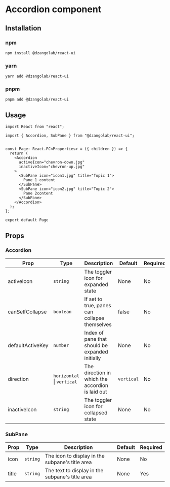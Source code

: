 # Accordion component

## Installation

### npm

```
npm install @dzangolab/react-ui
```

### yarn

```
yarn add @dzangolab/react-ui
```

### pnpm

```
pnpm add @dzangolab/react-ui
```

## Usage

```
import React from "react";

import { Accordion, SubPane } from "@dzangolab/react-ui";


const Page: React.FC<Properties> = ({ children }) => {
  return (
    <Accordion
      activeIcon="chevron-down.jpg"
      inactiveIcon="chevron-up.jpg"
    >
      <SubPane icon="icon1.jpg" title="Topic 1">
        Pane 1 content
      </SubPane>
      <SubPane icon="icon2.jpg" title="Topic 2">
        Pane 2content
      </SubPane>
    </Accordion>
  );
};

export default Page
```

## Props

### Accordion

| Prop             | Type                       | Description                                      | Default    | Required |
| ---------------- | -------------------------- | ------------------------------------------------ | ---------- | -------- |
| activeIcon       | `string`                   | The toggler icon for expanded state              | None       | No       |
| canSelfCollapse  | `boolean`                  | If set to true, panes can collapse themselves    | false      | No       |
| defaultActiveKey | `number`                   | Index of pane that should be expanded initially  | None       | No       |
| direction        | `horizontal` \| `vertical` | The direction in which the accordion is laid out | `vertical` | No       |
| inactiveIcon     | `string`                   | The toggler icon for collapsed state             | None       | No       |

### SubPane

| Prop  | Type     | Description                                     | Default | Required |
| ----- | -------- | ----------------------------------------------- | ------- | -------- |
| icon  | `string` | The icon to display in the subpane's title area | None    | No       |
| title | `string` | The text to display in the subpane's title area | None    | Yes      |
